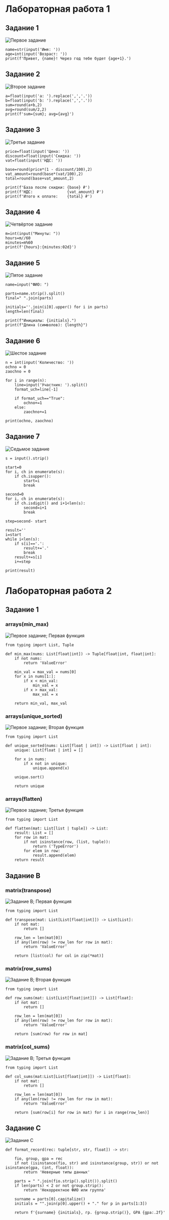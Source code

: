 # Лабораторная работа 1
## Задание 1

![Первое задание](images/lab01/01_greeting.png)

```
name=str(input('Имя: '))
age=int(input('Возраст: '))
print(f'Привет, {name}! Через год тебе будет {age+1}.')
```

## Задание 2

![Второе задание](images/lab01/02_sum_avg.png)

```
a=float(input('a: ').replace(',','.'))
b=float(input('b: ').replace(',','.'))
sum=round(a+b,2)
avg=round(sum/2,2)
print(f'sum={sum}; avg={avg}')
```

## Задание 3

![Третье задание](images/lab01/03_discount_vat.png)

```
price=float(input('Цена: '))
discount=float(input('Скидка: '))
vat=float(input('НДС: '))

base=round(price*(1 - discount/100),2)
vat_amount=round(base*(vat/100),2)
total=round(base+vat_amount,2)

print(f'База после скидки: {base} ₽')
print(f'НДС:               {vat_amount} ₽')
print(f'Итого к оплате:    {total} ₽')
```

## Задание 4

![Четвёртое задание](images/lab01/04_minutes_to_hhmm.png)

```
m=int(input("Минуты: "))
hours=m//60
minutes=m%60
print(f'{hours}:{minutes:02d}')
```

## Задание 5

![Пятое задание](images/lab01/05_initials_and_len.png)

```
name=input("ФИО: ")

parts=name.strip().split()
final=" ".join(parts)

initials=''.join(i[0].upper() for i in parts)
length=len(final)

print(f"Инициалы: {initials}.")
print(f"Длина (символов): {length}")
```

## Задание 6

![Шестое задание](images/lab01/ex06.png)

```
n = int(input('Количество: '))
ochno = 0
zaochno = 0

for i in range(n):
    line=input('Участник: ').split()
    format_uch=line[-1]

    if format_uch=="True":
        ochno+=1
    else:  
        zaochno+=1

print(ochno, zaochno)
```

## Задание 7

![Седьмое задание](images/lab01/ex07.png)

```
s = input().strip()

start=0
for i, ch in enumerate(s):
    if ch.isupper():
        start=i
        break

second=0
for i, ch in enumerate(s):
    if ch.isdigit() and i+1<len(s):
        second=i+1
        break

step=second- start

result=''
i=start
while i<len(s):
    if s[i]=='.':
        result+='.'
        break
    result+=s[i]
    i+=step

print(result)
```


# Лабораторная работа 2
## Задание 1

### arrays(min_max)
![Первое задание; Первая функция](images/lab02/arrays(min_max).png)

```
from typing import List, Tuple

def min_max(nums: List[float|int]) -> Tuple[float|int, float|int]:
    if not nums:
        return 'ValueError'   

    min_val = max_val = nums[0]
    for x in nums[1:]:
        if x < min_val:
            min_val = x
        if x > max_val:
            max_val = x

    return min_val, max_val
```

### arrays(unique_sorted)
![Первое задание; Вторая функция](images/lab02/arrays(unique_sorted).png)

```
from typing import List

def unique_sorted(nums: List[float | int]) -> List[float | int]:
    unique: List[float | int] = []
    
    for x in nums:
        if x not in unique:
            unique.append(x)
    
    unique.sort()
    
    return unique
```

### arrays(flatten)
![Первое задание; Третья функция](images/lab02/arrays(flatten).png)

```
from typing import List

def flatten(mat: List[list | tuple]) -> List:
    result: List = []
    for row in mat:
        if not isinstance(row, (list, tuple)):
            return ('TypeError')
        for elem in row:
            result.append(elem)
    return result
```

## Задание B

### matrix(transpose)
![Задание B; Первая функция](images/lab02/matrix(transpose).png)

```
from typing import List

def transpose(mat: List[List[float|int]]) -> List[List]:
    if not mat:
        return []

    row_len = len(mat[0])
    if any(len(row) != row_len for row in mat):
        return 'ValueError'
    
    return [list(col) for col in zip(*mat)]
```

### matrix(row_sums)
![Задание B; Вторая функция](images/lab02/matrix(row_sums).png)

```
from typing import List

def row_sums(mat: List[List[float|int]]) -> List[float]:
    if not mat:
        return []
    
    row_len = len(mat[0])
    if any(len(row) != row_len for row in mat):
        return 'ValueError'
    
    return [sum(row) for row in mat]
```

### matrix(col_sums)
![Задание B; Третья функция](images/lab02/matrix(col_sums).png)

```
from typing import List

def col_sums(mat:List[List[float|int]]) -> List[float]:
    if not mat:
        return []
    
    row_len = len(mat[0])
    if any(len(row) != row_len for row in mat):
        return 'ValueError'
    
    return [sum(row[i] for row in mat) for i in range(row_len)]
```

## Задание C

![Задание C](images/lab02/tuples.png)

```
def format_record(rec: tuple[str, str, float]) -> str:

    fio, group, gpa = rec
    if not (isinstance(fio, str) and isinstance(group, str)) or not isinstance(gpa, (int, float)):
        return 'Неверные типы данных'
    
    parts = " ".join(fio.strip().split()).split()
    if len(parts) < 2 or not group.strip():
        return 'Некорректное ФИО или группа'
    
    surname = parts[0].capitalize()
    initials = "".join(p[0].upper() + "." for p in parts[1:3])
    
    return f'{surname} {initials}, гр. {group.strip()}, GPA {gpa:.2f}'
```


